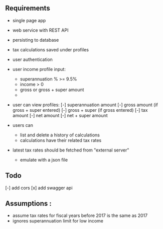 ## Requirements

- single page app
- web service with REST API
- persisting to database
- tax calculations saved under profiles

- user authentication
- user income profile input:
  - superannuation % >= 9.5%
  - income > 0
  - gross or gross + super amount
  -
- user can view profiles:
  [-] superannuation amount
  [-] gross amount (if gross + super entered)
  [-] gross + super (if gross entered)
  [-] tax amount
  [-] net amount
  [-] net + super amount
- users can
  - list and delete a history of calculations
  - calculations have their related tax rates
- latest tax rates should be fetched from "external server"
  - emulate with a json file

## Todo
[-] add cors
[x] add swagger api


## Assumptions :
- assume tax rates for fiscal years before 2017 is the same as 2017
- ignores superannuation limit for low income
